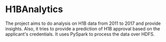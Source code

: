 # H1BAnalytics
The project aims to do analysis on H1B data from 2011 to 2017 and provide insights. 
Also, it tries to provide a prediction of H1B approval based on the applicant's credentials. 
It uses PySpark to process the data over HDFS.
